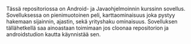 Tässä repositoriossa on Android- ja Javaohjelmoinnin kurssinn sovellus. Sovelluksessa on pienimuotoinen peli, karttaominaisuus joka pystyy hakemaan sijainnin, ajastin, sekä yrityshaku ominaisuus. Sovelluksen tällähetkellä saa ainoastaan toimimaan jos cloonaa repositorion ja androidstudion kautta käynnistää sen. 
